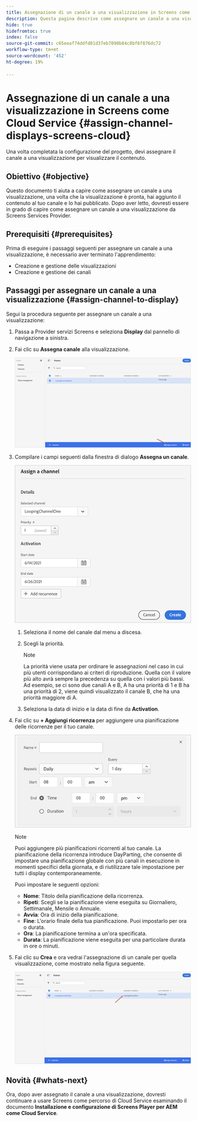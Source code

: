 ```yaml
---
title: Assegnazione di un canale a una visualizzazione in Screens come Cloud Service
description: Questa pagina descrive come assegnare un canale a una visualizzazione in Screens come Cloud Service.
hide: true
hidefromtoc: true
index: false
source-git-commit: c65eeaf74ddfd81d37eb7090b84c8bf6f876dc72
workflow-type: tm+mt
source-wordcount: '452'
ht-degree: 19%

---
```



# Assegnazione di un canale a una visualizzazione in Screens come Cloud Service {#assign-channel-displays-screens-cloud}

Una volta completata la configurazione del progetto, devi assegnare il canale a una visualizzazione per visualizzare il contenuto.

## Obiettivo {#objective}

Questo documento ti aiuta a capire come assegnare un canale a una visualizzazione, una volta che la visualizzazione è pronta, hai aggiunto il contenuto al tuo canale e lo hai pubblicato. Dopo aver letto, dovresti essere in grado di capire come assegnare un canale a una visualizzazione da Screens Services Provider.

## Prerequisiti {#prerequisites}

Prima di eseguire i passaggi seguenti per assegnare un canale a una visualizzazione, è necessario aver terminato l&#39;apprendimento:

* Creazione e gestione delle visualizzazioni
* Creazione e gestione dei canali

## Passaggi per assegnare un canale a una visualizzazione {#assign-channel-to-display}

Segui la procedura seguente per assegnare un canale a una visualizzazione:

1. Passa a Provider servizi Screens e seleziona **Display** dal pannello di navigazione a sinistra.

1. Fai clic su **Assegna canale** alla visualizzazione.

   ![immagine](/help/screens-cloud/assets/display/assignchannel-1.png)

1. Compilare i campi seguenti dalla finestra di dialogo **Assegna un canale**.

   ![immagine](/help/screens-cloud/assets/display/assignchannel-2.png)

   1. Seleziona il nome del canale dal menu a discesa.
   1. Scegli la priorità.

      >[!NOTE]
      >La priorità viene usata per ordinare le assegnazioni nel caso in cui più utenti corrispondano ai criteri di riproduzione. Quella con il valore più alto avrà sempre la precedenza su quella con i valori più bassi. Ad esempio, se ci sono due canali A e B, A ha una priorità di 1 e B ha una priorità di 2, viene quindi visualizzato il canale B, che ha una priorità maggiore di A.
   1. Seleziona la data di inizio e la data di fine da **Activation**.

1. Fai clic su **+ Aggiungi ricorrenza** per aggiungere una pianificazione delle ricorrenze per il tuo canale.

   ![immagine](/help/screens-cloud/assets/create-content/recurrence-1.png)

   >[!NOTE]
   >Puoi aggiungere più pianificazioni ricorrenti al tuo canale. La pianificazione della ricorrenza introduce DayParting, che consente di impostare una pianificazione globale con più canali in esecuzione in momenti specifici della giornata, e di riutilizzare tale impostazione per tutti i display contemporaneamente.

   Puoi impostare le seguenti opzioni:

   * **Nome**: Titolo della pianificazione della ricorrenza.
   * **Ripeti**: Scegli se la pianificazione viene eseguita su Giornaliero, Settimanale, Mensile o Annuale.
   * **Avvia**: Ora di inizio della pianificazione.
   * **Fine**: L&#39;orario finale della tua pianificazione. Puoi impostarlo per ora o durata.
   * **Ora**: La pianificazione termina a un&#39;ora specificata.
   * **Durata**: La pianificazione viene eseguita per una particolare durata in ore o minuti.

1. Fai clic su **Crea** e ora vedrai l&#39;assegnazione di un canale per quella visualizzazione, come mostrato nella figura seguente.

   ![immagine](/help/screens-cloud/assets/display/assignchannel-3.png)


## Novità {#whats-next}

Ora, dopo aver assegnato il canale a una visualizzazione, dovresti continuare a usare Screens come percorso di Cloud Service esaminando il documento **Installazione e configurazione di Screens Player per AEM come Cloud Service**.
